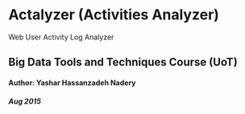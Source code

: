 # Actalyzer (Activities Analyzer)
Web User Activity Log Analyzer
## Big Data Tools and Techniques Course (UoT)
#### Author: Yashar Hassanzadeh Nadery 
##### Aug 2015


